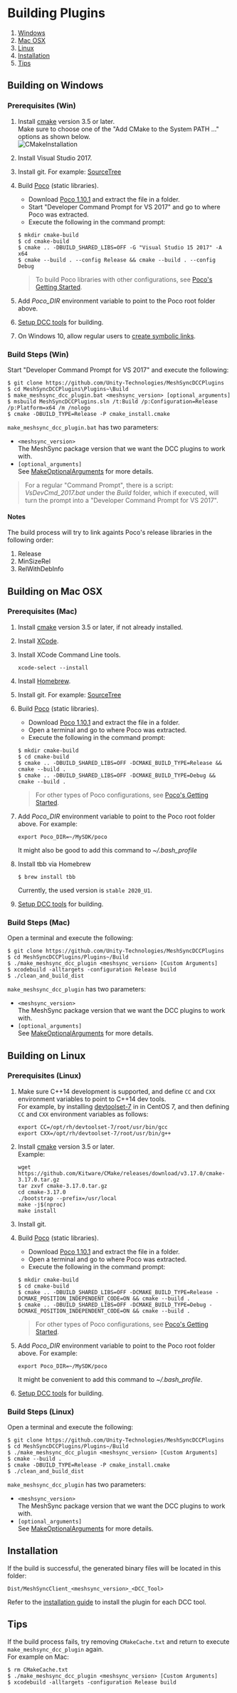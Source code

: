 # Building Plugins

1. [Windows](#building-on-windows)
1. [Mac OSX](#building-on-mac-osx)
1. [Linux](#building-on-linux)
1. [Installation](#installation)
1. [Tips](#tips)

## Building on Windows

### Prerequisites (Win)

1. Install [cmake](https://cmake.org/)  version 3.5 or later.  
   Make sure to choose one of the "Add CMake to the System PATH ..." options as shown below.  
   ![CMakeInstallation](../Images/CMakeInstallation.png)
   
1. Install Visual Studio 2017.
1. Install git. For example: [SourceTree](https://www.sourcetreeapp.com/)
1. Build [Poco](https://pocoproject.org) (static libraries).  
   * Download [Poco 1.10.1](https://github.com/pocoproject/poco/archive/poco-1.10.1-release.zip) and extract the file in a folder.
   * Start "Developer Command Prompt for VS 2017" and go to where Poco was extracted.
   * Execute the following in the command prompt:      
    ``` 
    $ mkdir cmake-build
    $ cd cmake-build
    $ cmake .. -DBUILD_SHARED_LIBS=OFF -G "Visual Studio 15 2017" -A x64
    $ cmake --build . --config Release && cmake --build . --config Debug
    ```
    
    > To build Poco libraries with other configurations, see [Poco's Getting Started](https://pocoproject.org/docs/00200-GettingStarted.html).
    
1. Add *Poco_DIR* environment variable to point to the Poco root folder above.
1. [Setup DCC tools](SetupDCC.md) for building.
1. On Windows 10, allow regular users to [create symbolic links](CreateSymbolicLinksOnWindows10.md).


### Build Steps (Win)


Start "Developer Command Prompt for VS 2017" and execute the following:

``` 
$ git clone https://github.com/Unity-Technologies/MeshSyncDCCPlugins
$ cd MeshSyncDCCPlugins\Plugins~\Build
$ make_meshsync_dcc_plugin.bat <meshsync_version> [optional_arguments]
$ msbuild MeshSyncDCCPlugins.sln /t:Build /p:Configuration=Release /p:Platform=x64 /m /nologo
$ cmake -DBUILD_TYPE=Release -P cmake_install.cmake
```

`make_meshsync_dcc_plugin.bat` has two parameters:  
* `<meshsync_version>`  
  The MeshSync package version that we want the DCC plugins to work with.  
* `[optional_arguments]`   
  See [MakeOptionalArguments](MakeOptionalArguments.md) for more details.

> For a regular "Command Prompt", there is a script: *VsDevCmd_2017.bat* 
> under the *Build* folder, which if executed, will turn the prompt into a 
> "Developer Command Prompt for VS 2017".

#### Notes

The build process will try to link againts Poco's release libraries in the following order:  
1. Release  
1. MinSizeRel  
1. RelWithDebInfo 

## Building on Mac OSX

### Prerequisites (Mac)

1. Install [cmake](https://cmake.org/)  version 3.5 or later, if not already installed.
1. Install [XCode](https://developer.apple.com/xcode/).
1. Install XCode Command Line tools.  
    ``` 
    xcode-select --install
    ```  
1. Install [Homebrew](https://brew.sh/).
1. Install git. For example: [SourceTree](https://www.sourcetreeapp.com/)
1. Build [Poco](https://pocoproject.org) (static libraries).  
   * Download [Poco 1.10.1](https://github.com/pocoproject/poco/archive/poco-1.10.1-release.zip) and extract the file in a folder.
   * Open a terminal and go to where Poco was extracted.
   * Execute the following in the command prompt:      
    ``` 
    $ mkdir cmake-build
    $ cd cmake-build
    $ cmake .. -DBUILD_SHARED_LIBS=OFF -DCMAKE_BUILD_TYPE=Release && cmake --build . 
    $ cmake .. -DBUILD_SHARED_LIBS=OFF -DCMAKE_BUILD_TYPE=Debug && cmake --build . 
    ```
    > For other types of Poco configurations, see [Poco's Getting Started](https://pocoproject.org/docs/00200-GettingStarted.html).
1. Add *Poco_DIR* environment variable to point to the Poco root folder above. For example:  
    ``` 
    export Poco_DIR=~/MySDK/poco
    ```  
    It might also be good to add this command to *~/.bash_profile*
1. Install tbb via Homebrew  
    ``` 
    $ brew install tbb
    ```  
    
    Currently, the used version is `stable 2020_U1`.
        
1. [Setup DCC tools](SetupDCC.md) for building.


### Build Steps (Mac)

Open a terminal and execute the following:

``` 
$ git clone https://github.com/Unity-Technologies/MeshSyncDCCPlugins
$ cd MeshSyncDCCPlugins/Plugins~/Build
$ ./make_meshsync_dcc_plugin <meshsync_version> [Custom Arguments]
$ xcodebuild -alltargets -configuration Release build
$ ./clean_and_build_dist 
```

`make_meshsync_dcc_plugin` has two parameters:  
* `<meshsync_version>`    
  The MeshSync package version that we want the DCC plugins to work with.  
* `[optional_arguments]`  
  See [MakeOptionalArguments](MakeOptionalArguments.md) for more details.


## Building on Linux

### Prerequisites (Linux)

1. Make sure C++14 development is supported, and define `CC` and `CXX` environment variables to point to C++14 dev tools.  
   For example, by installing [devtoolset-7](https://www.softwarecollections.org/en/scls/rhscl/devtoolset-7/) in in CentOS 7, 
   and then defining `CC` and `CXX` environment variables as follows:
   ``` 
   export CC=/opt/rh/devtoolset-7/root/usr/bin/gcc
   export CXX=/opt/rh/devtoolset-7/root/usr/bin/g++
   ``` 

1. Install [cmake](https://cmake.org/)  version 3.5 or later.  
   Example:
    ``` 
    wget https://github.com/Kitware/CMake/releases/download/v3.17.0/cmake-3.17.0.tar.gz    
    tar zxvf cmake-3.17.0.tar.gz
    cd cmake-3.17.0
    ./bootstrap --prefix=/usr/local
    make -j$(nproc)
    make install    
    ```  
1. Install git.   
1. Build [Poco](https://pocoproject.org) (static libraries).  
   * Download [Poco 1.10.1](https://github.com/pocoproject/poco/archive/poco-1.10.1-release.zip) and extract the file in a folder.
   * Open a terminal and go to where Poco was extracted.
   * Execute the following in the command prompt:
    ``` 
    $ mkdir cmake-build
    $ cd cmake-build
    $ cmake .. -DBUILD_SHARED_LIBS=OFF -DCMAKE_BUILD_TYPE=Release -DCMAKE_POSITION_INDEPENDENT_CODE=ON && cmake --build . 
    $ cmake .. -DBUILD_SHARED_LIBS=OFF -DCMAKE_BUILD_TYPE=Debug -DCMAKE_POSITION_INDEPENDENT_CODE=ON && cmake --build . 
    ```
    > For other types of Poco configurations, see [Poco's Getting Started](https://pocoproject.org/docs/00200-GettingStarted.html).
    
1. Add *Poco_DIR* environment variable to point to the Poco root folder above. For example:  
    ``` 
    export Poco_DIR=~/MySDK/poco
    ```  
    It might be convenient to add this command to *~/.bash_profile*.
        
1. [Setup DCC tools](SetupDCC.md) for building.


### Build Steps (Linux)

Open a terminal and execute the following:

``` 
$ git clone https://github.com/Unity-Technologies/MeshSyncDCCPlugins
$ cd MeshSyncDCCPlugins/Plugins~/Build
$ ./make_meshsync_dcc_plugin <meshsync_version> [Custom Arguments]
$ cmake --build . 
$ cmake -DBUILD_TYPE=Release -P cmake_install.cmake
$ ./clean_and_build_dist 
```

`make_meshsync_dcc_plugin` has two parameters:  
* `<meshsync_version>`    
  The MeshSync package version that we want the DCC plugins to work with.  
* `[optional_arguments]`  
  See [MakeOptionalArguments](MakeOptionalArguments.md) for more details.

## Installation

If the build is successful, the generated binary files will be located in this folder:  
``` 
Dist/MeshSyncClient_<meshsync_version>_<DCC_Tool>
``` 

Refer to the [installation guide](Installation.md) to install the plugin for each DCC tool.

## Tips

If the build process fails, try removing `CMakeCache.txt` and return to 
execute `make_meshsync_dcc_plugin` again.  
For example on Mac:

``` 
$ rm CMakeCache.txt
$ ./make_meshsync_dcc_plugin <meshsync_version> [Custom Arguments]
$ xcodebuild -alltargets -configuration Release build
```

